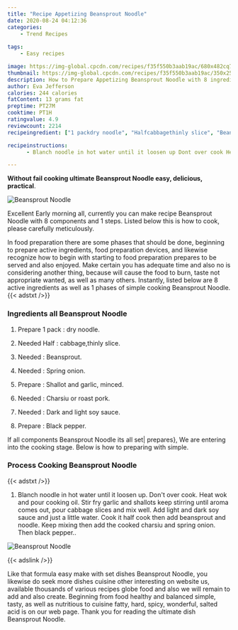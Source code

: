 ```yaml
---
title: "Recipe Appetizing Beansprout Noodle"
date: 2020-08-24 04:12:36
categories:
    - Trend Recipes
    
tags:
    - Easy recipes

image: https://img-global.cpcdn.com/recipes/f35f550b3aab19ac/680x482cq70/beansprout-noodle-recipe-main-photo.jpg
thumbnail: https://img-global.cpcdn.com/recipes/f35f550b3aab19ac/350x250cq70/beansprout-noodle-recipe-main-photo.jpg
description: How to Prepare Appetizing Beansprout Noodle with 8 ingredients and 1 stages of easy cooking.
author: Eva Jefferson
calories: 244 calories
fatContent: 13 grams fat
preptime: PT27M
cooktime: PT1H
ratingvalue: 4.9
reviewcount: 2214
recipeingredient: ["1 packdry noodle", "Halfcabbagethinly slice", "Beansprout", "Spring onion", "Shallot and garlic minced", "Charsiu or roast pork", "Dark and light soy sauce", "Black pepper"]

recipeinstructions: 
      - Blanch noodle in hot water until it loosen up Dont over cook Heat wok and pour cooking oil Stir fry garlic and shallots keep stirring until aroma comes out pour cabbage slices and mix well Add light and dark soy sauce and just a little water Cook it half cook then add beansprout and noodle Keep mixing then add the cooked charsiu and spring onion Then black pepper

---
```




**Without fail cooking ultimate Beansprout Noodle easy, delicious, practical**. 


![Beansprout Noodle](https://img-global.cpcdn.com/recipes/f35f550b3aab19ac/680x482cq70/beansprout-noodle-recipe-main-photo.jpg "Beansprout Noodle")




Excellent Early morning all, currently you can make recipe Beansprout Noodle with 8 components and 1 steps. Listed below this is how to cook, please carefully meticulously.

In food preparation there are some phases that should be done, beginning to prepare active ingredients, food preparation devices, and likewise recognize how to begin with starting to food preparation prepares to be served and also enjoyed. Make certain you has adequate time and also no is considering another thing, because will cause the food to burn, taste not appropriate wanted, as well as many others. Instantly, listed below are 8 active ingredients as well as 1 phases of simple cooking Beansprout Noodle.
{{< adstxt />}}

### Ingredients all Beansprout Noodle


1. Prepare 1 pack : dry noodle.

1. Needed Half : cabbage,thinly slice.

1. Needed  : Beansprout.

1. Needed  : Spring onion.

1. Prepare  : Shallot and garlic, minced.

1. Needed  : Charsiu or roast pork.

1. Needed  : Dark and light soy sauce.

1. Prepare  : Black pepper.



If all components Beansprout Noodle its all set| prepares}, We are entering into the cooking stage. Below is how to preparing with simple.

### Process Cooking Beansprout Noodle

{{< adstxt />}}


1. Blanch noodle in hot water until it loosen up. Don&#39;t over cook. Heat wok and pour cooking oil. Stir fry garlic and shallots keep stirring until aroma comes out, pour cabbage slices and mix well. Add light and dark soy sauce and just a little water. Cook it half cook then add beansprout and noodle. Keep mixing then add the cooked charsiu and spring onion. Then black pepper..



![Beansprout Noodle](https://img-global.cpcdn.com/steps/e61a1ce77df65513/160x128cq70/beansprout-noodle-recipe-step-1-photo.jpg" "Beansprout Noodle")





{{< adslink />}}

Like that formula easy make with set dishes Beansprout Noodle, you likewise do seek more dishes cuisine other interesting on website us, available thousands of various recipes globe food and also we will remain to add and also create. Beginning from food healthy and balanced simple, tasty, as well as nutritious to cuisine fatty, hard, spicy, wonderful, salted acid is on our web page. Thank you for reading the ultimate dish Beansprout Noodle.
